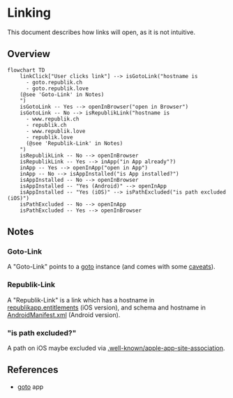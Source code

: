 # Linking

This document describes how links will open, as it is not intuitive.

## Overview

```mermaid
flowchart TD
    linkClick["User clicks link"] --> isGotoLink("hostname is
      - goto.republik.ch
      - goto.republik.love
    (@see 'Goto-Link' in Notes)
    ")
    isGotoLink -- Yes --> openInBrowser("open in Browser")
    isGotoLink -- No --> isRepublikLink("hostname is
      - www.republik.ch
      - republik.ch
      - www.republik.love
      - republik.love
      (@see 'Republik-Link' in Notes)
    ")
    isRepublikLink -- No --> openInBrowser
    isRepublikLink -- Yes --> inApp("in App already"?)
    inApp -- Yes --> openInApp("open in App")
    inApp -- No --> isAppInstalled("is App installed?")
    isAppInstalled -- No --> openInBrowser
    isAppInstalled -- "Yes (Android)" --> openInApp
    isAppInstalled -- "Yes (iOS)" --> isPathExcluded("is path excluded (iOS)")
    isPathExcluded -- No --> openInApp
    isPathExcluded -- Yes --> openInBrowser
```

## Notes

### Goto-Link

A "Goto-Link" points to a [goto](../applications/goto.mdx) instance (and comes with some [caveats](../applications/goto.mdx#caveats)).

### Republik-Link

A "Republik-Link" is a link which has a hostname in [republikapp.entitlements](https://github.com/republik/app/blob/main/ios/republikapp/republikapp.entitlements) (iOS version), and schema and hostname in [AndroidManifest.xml](https://github.com/republik/app/blob/main/android/app/src/main/AndroidManifest.xml) (Android version).

### "is path excluded?"

A path on iOS maybe excluded via [.well-known/apple-app-site-association](https://github.com/republik/plattform/blob/main/apps/www/public/.well-known/apple-app-site-association).

## References

- [goto](../applications/goto.mdx) app
